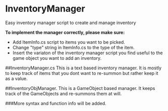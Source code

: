 # InventoryManager
Easy inventory manager script to create and manage inventory

**To implement the manager correctly, please make sure:**
- Add ItemInfo.cs script to items you want to be picked.
- Change "type" string in ItemInfo.cs to the type of the item.
- Insert the variaton of the inventory manager script you find useful to the game object you want to add an inventory.

##InventoryManager.cs
This is a text based inventory manager. It is mostly to keep track of items that you dont want to re-summon but rather keep it as a value.

##InventoryObjManager.
This is a GameObject based manager. It keeps track of the GameObjects and re-summons them at will. 

###More syntax and function info will be added.
